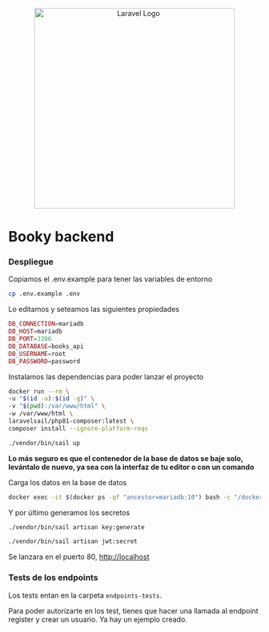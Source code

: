 <p align="center"><a href="https://laravel.com" target="_blank"><img src="https://raw.githubusercontent.com/laravel/art/master/logo-lockup/5%20SVG/2%20CMYK/1%20Full%20Color/laravel-logolockup-cmyk-red.svg" width="400" alt="Laravel Logo"></a></p>

# Booky backend

### Despliegue

Copiamos el .env.example para tener las variables de entorno

```bash
cp .env.example .env
```

Lo editamos y seteamos las siguientes propiedades

```php
DB_CONNECTION=mariadb
DB_HOST=mariadb
DB_PORT=3306
DB_DATABASE=books_api
DB_USERNAME=root
DB_PASSWORD=password
```

Instalamos las dependencias para poder lanzar el proyecto

```bash
docker run --rm \
-u "$(id -u):$(id -g)" \
-v "$(pwd):/var/www/html" \
-w /var/www/html \
laravelsail/php81-composer:latest \
composer install --ignore-platform-reqs
```

```bash
./vendor/bin/sail up
```

**Lo más seguro es que el contenedor de la base de datos se baje solo, levántalo de nuevo, ya sea con la interfaz de tu editor o con un comando**

Carga los datos en la base de datos

```bash
docker exec -it $(docker ps -qf "ancestor=mariadb:10") bash -c "/docker-entrypoint-initdb.d/init.sh"
```

Y por último generamos los secretos

```bash
./vendor/bin/sail artisan key:generate
```

```bash
./vendor/bin/sail artisan jwt:secret
```

Se lanzara en el puerto 80, [http://localhost](http://localhost)

### Tests de los endpoints

Los tests entan en la carpeta `endpoints-tests`.

Para poder autorizarte en los test, tienes que hacer una llamada al endpoint register y crear un usuario. Ya hay un ejemplo creado.
